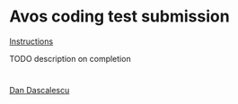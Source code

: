 # Avos coding test submission

[Instructions](https://github.com/dandascalescu-code/avos-test/blob/main/instructions.pdf)

TODO description on completion

#
[Dan Dascalescu](https://github.com/ddascalescu)
